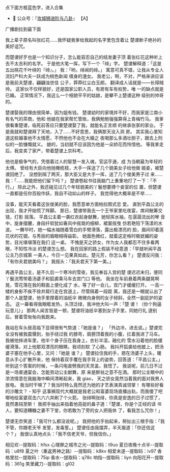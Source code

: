 点下面方框蓝色字，进入合集

- 👯 公众号：『[攻城狮进阶与八卦](https://mp.weixin.qq.com/s/uFRiGgJMYHPU2TCAZdHuCg)』
  【A】

广播剧拉到最下面

我上辈子原名叫张红花……我怀疑我爹给我起的名字里包含着让
楚谡断子绝孙的美好诅咒。

而楚谡好歹也是一个知识分子，怎么能容忍自己的结发妻子顶
着张红花这种听上去不太吉利的名字。
于是他大笔一挥，写下一个「绯」字。
楚谡解释道：「这是五出桃花千叶绯的『绯』。」
我：「哟，绯闻的绯。」
寓意可真不错，让我从专业人流妇产科大夫一跃成为桃色新闻
缠身的渣女。
我老公，啊，不对，严格来讲应该是我前夫楚谡，翩翩浊世佳
公子，莽莽红尘白玉郎。
翻译成人话就是——长得贼帅。
这家伙不仅样貌好，还是国家公职人员，有房有车有权势，唯
一的缺点就是已婚。
正常情况下，我这么一个相貌平平的姑娘，是攀不上楚谡这种
级别的帅哥的。

楚谡娶我的理由很简单，因为姐有钱。
楚谡幼时的家境并不好，而我家是江南小有名气的茶商，他和
他娘在我家帮忙管账，我俩勉勉强强算得上青梅竹马。
我爹很看重楚谡，临死前答应只要楚谡娶了我，就能名正言顺
的继承张家的家业。
于是我就和楚谡拜了天地，入了……不好意思，我俩那天没入洞
房。
其实我心里知道这桩婚事他不太情愿，不然他也不会在大婚之
夜喝那么多酒壮胆子，跟去上刑似的一脸慷慨就义。
娘的，当初就不应该因为他是一朵娇花而怜惜他。
等我爹走后，我变卖了家产，带着楚谡上京科考。







他也是极争气的，凭借着过人的智慧一发入魂，官运亨通，成
为当朝最为年轻的太傅。
曾经有大臣向他抛橄榄枝，大手一挥送了几个貌美女子给他做
姬妾，被楚谡回绝了。
没想到隔了两天，那大臣又是大手一挥，送了几个俊美男子过
来……
我：「……我能把他们留下吗？」
楚谡卷起书往我脑门上重重地打了一下：「不行。」
除此之外，我还碰见过几个年轻貌美的丫鬟想要搏个妾室的位
置，但楚谡一直都是任你百般作妖，我自不动如山的样子。
我觉得他大概率是不举……







没事，能天天看着这张俊美的脸，我愿意单方面柏拉图式恋
爱。
直到平昌公主的出现，我才开始慌了阵脚。
那日，楚谡带我去一个王爷家里吃夜宴，席间觥筹交错，灯影
摇落。
平昌公主着一袭红衣起身献舞，她轻挥水袖，在潺潺流出的琴
音中，旋身摆腰，身段纤软犹如春风中摇晃的细柳，裙裳摇曳
仿若艳阳下荡漾的水波。
一舞毕时，她一幅水袖随着雪白的手臂滑落，露出极漂亮的
脸，眉间印着莲花状的花钿，与秀丽的眉眼相得益彰。
她面色微红，就着这定格时极妩媚的姿势，目光堪堪落在我们
这一桌。
不愧是天之骄女，作为女人我都忍不住多看两眼，不知性冷淡
的楚谡怎么想。
我在回家的路上假装不经意道：「早就听闻平昌公主乃京城第
一美人，今日一见果真如此。楚元芳，你怎么看？」
楚谡反问我：「有你夫君貌美吗？」
我摇头：「我夫君天下第一美。」




再遇平昌公主，是不久后一个寒冷的雪夜，我见奉旨入宫的楚
谡迟迟未归，便同丫鬟流莺带着汤婆子和狐裘乘马车去宫门口
等他。
我坐在车前悬着两条腿晃啊晃，雪花落在我的鞋面上便化成了
水，等了好一会儿，宫门才缓缓打开。
一高一矮的身影不疾不徐并肩行走在宫道上，尽管隔着一段距
离，我还是一眼就认出了那个人是楚谡，他手里撑着的油纸伞
微微向身侧的女子倾斜，全然一副庇护的姿态。
这一幕看得我眼眶发热，头顶泛绿，我冲他大叫一声：「楚
谡！（你个狗逼玩意儿）」
那两人闻言皆是一顿，楚谡将油纸伞塞到女子手里，同她行礼
道别后，冒着雪匆匆向我跑来。




我站在车头居高临下显得很有气势道：「她是谁？」
「外边冷，进去说。」楚谡完全没有被我震慑到，抬手绕过我
的膝弯，肩膀顶着我的小腹，扛着我进了马车。
我被他摔进车里，他半个身子压在我身上，衣衫半湿，融化的
雪水沿着他的脸缓缓滑落，对上他那双漂亮的眼睛，我顷刻软
了心肠。
我抖开狐裘给他披上，把汤婆子塞在他手心里，又问：「她是
谁？」
楚谡拉住我的手，摁在汤婆子上头，暖意从手心扩散开来，他
保持着双手覆在我手背上的姿势，回答道：「平昌公主。」
听到这个答案的时候，一条闪电直劈我的天灵盖，我悟了。
我说呢，前几日不过是一场普通宴会，怎能劳动公主献舞，原
来是醉翁之意不在酒。
那时公主眼中的浓浓情意在我脑海中瞬间清晰起来，我 giao，
天之骄女竟然当着我的面对我男人放电。
我当时干嘛了？我当时特么竟然还为她的才艺表演真诚领掌！
有哪些好看的沙雕文？ - 知乎
这事搁现代大概就是我老公和富婆现场直播出轨，而我傻了吧
唧地给富婆双击六六六并刷了个火箭。
张绯啊张绯，你真是安逸的日子过惯了，竟然愚钝至斯！
我把手抽出来指着他高挺的鼻子道：「楚谡，你是个正经的读
书人，要知道糟糠之妻不下堂，你若敢为了旁的女人把我休
了，看我怎么咒你！」




楚谡无奈笑道：「我可什么都没说呢。」
我把他的手抬起来，掰扯出三根手指：「我不管，你跟老天爷
发誓，发毒誓。」
楚谡任由我摆弄，半天眉道：「你还信这个？」
我很认真地点头：「我不信老天爷，但我信你。」



相见欢--提取码：hfsx
心理罪之城市之光--提取码：t9uo
夏日夜晚十点半--提取码：u8f8
夏之叶（重返男神之路）--提取码：k8kv
相爱未遂--提取码：iv97
香格里拉--提取码：75ip
香水--提取码：q78c
响指--提取码：liyn
向阳花开--提取码：361g
笑里藏刀--提取码：gl02